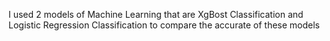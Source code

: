 I used 2 models of Machine Learning that are XgBost Classification and Logistic Regression Classification to compare the accurate of these models
